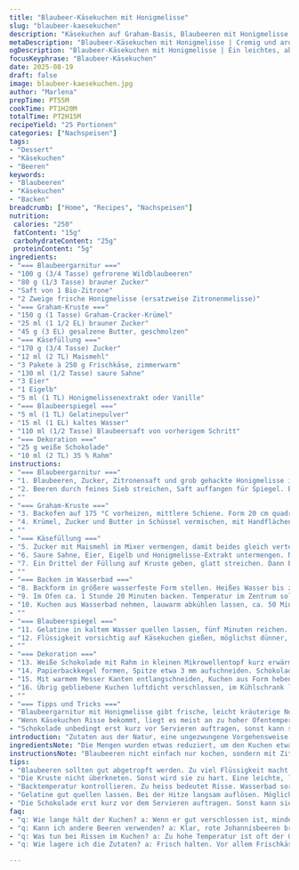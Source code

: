 ```yaml
---
title: "Blaubeer-Käsekuchen mit Honigmelisse"
slug: "blaubeer-kaesekuchen"
description: "Käsekuchen auf Graham-Basis, Blaubeeren mit Honigmelisse aromatisiert, weiße Schokoladendekoration. Blaubeeren werden zuerst eingekocht, Saft für Spiegel zurückbehalten, Käsefüllung mit Sauerrahm und einer Mehlsorte für bessere Textur. Wasserbad sorgt für gleichmäßiges Garen, Spiegel mit Gelatine fixiert Aroma und Optik. Feine Linien aus weißer Schokolade setzen Akzente. Alles mit weniger Zucker und Butter als üblich für leichteren, aber trotzdem cremigen Kuchen. Perfekt zum Vorbereiten, hält bis zu sieben Tage gekühlt."
metaDescription: "Blaubeer-Käsekuchen mit Honigmelisse | Cremig und aromatisch, ideal vorbereitet für gesellige Anlässe"
ogDescription: "Blaubeer-Käsekuchen mit Honigmelisse | Ein leichtes, aber cremiges Dessert voller Aromen, perfekt für jede Feier"
focusKeyphrase: "Blaubeer-Käsekuchen"
date: 2025-08-19
draft: false
image: blaubeer-kaesekuchen.jpg
author: "Marlena"
prepTime: PT55M
cookTime: PT1H20M
totalTime: PT2H15M
recipeYield: "25 Portionen"
categories: ["Nachspeisen"]
tags:
- "Dessert"
- "Käsekuchen"
- "Beeren"
keywords:
- "Blaubeeren"
- "Käsekuchen"
- "Backen"
breadcrumb: ["Home", "Recipes", "Nachspeisen"]
nutrition: 
 calories: "250"
 fatContent: "15g"
 carbohydrateContent: "25g"
 proteinContent: "5g"
ingredients:
- "=== Blaubeergarnitur ==="
- "100 g (3/4 Tasse) gefrorene Wildblaubeeren"
- "80 g (1/3 Tasse) brauner Zucker"
- "Saft von 1 Bio-Zitrone"
- "2 Zweige frische Honigmelisse (ersatzweise Zitronenmelisse)"
- "=== Graham-Kruste ==="
- "150 g (1 Tasse) Graham-Cracker-Krümel"
- "25 ml (1 1/2 EL) brauner Zucker"
- "45 g (3 EL) gesalzene Butter, geschmolzen"
- "=== Käsefüllung ==="
- "170 g (3/4 Tasse) Zucker"
- "12 ml (2 TL) Maismehl"
- "3 Pakete à 250 g Frischkäse, zimmerwarm"
- "130 ml (1/2 Tasse) saure Sahne"
- "3 Eier"
- "1 Eigelb"
- "5 ml (1 TL) Honigmelissenextrakt oder Vanille"
- "=== Blaubeerspiegel ==="
- "5 ml (1 TL) Gelatinepulver"
- "15 ml (1 EL) kaltes Wasser"
- "110 ml (1/2 Tasse) Blaubeersaft von vorherigem Schritt"
- "=== Dekoration ==="
- "25 g weiße Schokolade"
- "10 ml (2 TL) 35 % Rahm"
instructions:
- "=== Blaubeergarnitur ==="
- "1. Blaubeeren, Zucker, Zitronensaft und grob gehackte Honigmelisse in kleinen Topf. Auf mittlerer Hitze unter Rühren zum Blubbern bringen, nicht zu stark, damit Beeren nicht zerfallen. Fünf Minuten köcheln lassen. Gut aufpassen, oft umrühren, damit nichts anbrennt. Die Melisse entfaltet Aroma, süß-herb, passt besser als Vanille."
- "2. Beeren durch feines Sieb streichen, Saft auffangen für Spiegel. Beeren gründlich abtropfen lassen, leicht drücken, um Flüssigkeit rauszuholen. Beeren bleiben kompakt, so verleihen sie Textur im Kuchen."
- ""
- "=== Graham-Kruste ==="
- "3. Backofen auf 175 °C vorheizen, mittlere Schiene. Form 20 cm quadratisch buttern und mit Backpapier auskleiden, Seiten überlappen, so rausnehmbar später."
- "4. Krümel, Zucker und Butter in Schüssel vermischen, mit Handflächen in Form drücken, nicht zu fest, sonst Kruste hart. Zwölf Minuten backen, Kruste sollte goldbraun sein, leicht fest und bäckt noch nach. Auskühlen lassen, Backofentemperatur auf 160 °C reduzieren."
- ""
- "=== Käsefüllung ==="
- "5. Zucker mit Maismehl im Mixer vermengen, damit beides gleich verteilt ist. Frischkäse nach und nach dazugeben, rühren bis cremig, sauber vom Rand abkleben mit Spatel. Erst so bekommt man keine Klümpchen und glatte Masse."
- "6. Saure Sahne, Eier, Eigelb und Honigmelisse-Extrakt untermengen. Nicht zu lange mixen, sonst zu viel Luft rein, Kuchen fällt beim Backen zusammen. Eher zügig, aber vollständig verrühren."
- "7. Ein Drittel der Füllung auf Kruste geben, glatt streichen. Dann Beeren darauf verteilen, gleichmäßig. Restliche Käsemasse darauf glatt verstreichen, Beeren bleiben in der Mitte eingeschlossen."
- ""
- "=== Backen im Wasserbad ==="
- "8. Backform in größere wasserfeste Form stellen. Heißes Wasser bis zur Hälfte der Kastenform gießen, Wasserbad bewahrt Flüssigkeit, beugt Rissen im Kuchen vor. Keine Angst vor anfänglicher Feuchtigkeit, wird später gut."
- "9. Im Ofen ca. 1 Stunde 20 Minuten backen. Temperatur im Zentrum soll etwa 63-67 °C sein. Leicht wackeln darf der Kuchen, ist aber fest am Rand. Zu viel Hitze macht Oberfläche bröckelig, zu wenig roh in Mitte."
- "10. Kuchen aus Wasserbad nehmen, lauwarm abkühlen lassen, ca. 50 Minuten. Danach mindestens eine Stunde kalt stellen. So wird der Käsekuchen stabiler."
- ""
- "=== Blaubeerspiegel ==="
- "11. Gelatine in kaltem Wasser quellen lassen, fünf Minuten reichen. Saft langsam erhitzen, nicht kochen, Gelatine einrühren bis sie sich komplett auflöst, etwa eine Minute rühren. Direkten Feuerkontakt vermeiden; sonst verliert Spiegel Klarheit und Glanz."
- "12. Flüssigkeit vorsichtig auf Käsekuchen gießen, möglichst dünner, gleichmäßiger Film. Wieder kühlen, sechs bis acht Stunden oder über Nacht, damit sich Spiegel gut fixiert."
- ""
- "=== Dekoration ==="
- "13. Weiße Schokolade mit Rahm in kleinen Mikrowellentopf kurz erwärmen, Stückchen mit Sahne verschmelzen lassen. Je nach Mikrowelle in 15-Sekunden-Schritten, kein Überhitzen oder Anbrennen, sonst wird Schokolade zäh und klumpt."
- "14. Papierbackkegel formen, Spitze etwa 3 mm aufschneiden. Schokolade einfüllen, dünne Linien im Zickzack oder parallel auf den Spiegel tropfen. Macht Muster, Auge sagt hier sofort, dass da was Besonderes kommt."
- "15. Mit warmem Messer Kanten entlangschneiden, Kuchen aus Form heben. In etwa 4 cm große Würfel schneiden. Immer sauberes Messer mit warmem Wasser abwischen für klare Schnitte."
- "16. Übrig gebliebene Kuchen luftdicht verschlossen, im Kühlschrank lagern, hält sich gut bis zu einer Woche. Wegen Sauerrahm und frischen Zutaten unbedingt kühl lagern."
- ""
- "=== Tipps und Tricks ==="
- "Blaubeergarnitur mit Honigmelisse gibt frische, leicht kräuterige Note, passt super zu cremigem Käse. Statt Gelatine kann auch Agar-Agar genutzt werden, dann etwa 3 g, aber hier wird Spiegel etwas weniger klar. Backform gut buttern und Backpapier überlappen, sonst beim Lösen Risse."
- "Wenn Käsekuchen Risse bekommt, liegt es meist an zu hoher Ofentemperatur oder zu wenig Wasserbad. Ofen mit Kerntemperatur-Kontrolle umgehen, nicht an Uhrzeiten klammern. Frischkäse immer zimmerwarm, sonst Klumpen bei Mischung. Kruste nicht zu fest pressen, sonst zu dicht, sondern locker, damit sich Feuchtigkeit vom Belag aufnehmen kann."
- "Schokolade unbedingt erst kurz vor Servieren auftragen, sonst kann sie matschig werden. Für weitere Vielfalt Blaubeeren teilweise durch rote Johannisbeeren ersetzen, gibt leicht herb-frische Spannung."
introduction: "Zutaten aus der Natur, eine ungezwungene Vorgehensweise. Käsekuchen ist kein Hexenwerk; mit dem kleinen Kick einer Kräuternote und frischem Blaubeersaft wird der Klassiker spannend. Ich habe oft erlebt, dass der Kuchen zu trocken wird oder Risse bekommt – Wasserbad ist hier unerlässlich. Das langsame Anrühren, das Abmessen nach Gefühl, zeigt mir immer wieder, dass Geduld und Sensorik wichtiger sind als strikte Zeiten. Weißer Schokoladenspitz macht optisch den Unterschied. Einfach mal probieren, wie Honigmelisse statt Vanille mehr Charakter hineinrichtet. So entsteht ein Kuchen, der auch Tage später nichts von seinem Aroma verliert."
ingredientsNote: "Die Mengen wurden etwas reduziert, um den Kuchen etwas leichter zu machen – weniger Zucker, etwas weniger Butter. Honigmelisse gibt Aroma ohne gleich süß zu werden, ein sehr feinherber Touch. Für Mehlsorte in Füllung Maismehl statt Weizenmehl – sorgt für bessere Bindung und weniger Gluten, funktioniert super. Die Kruste mit gesalzener statt ungesalzener Butter ergibt besseres Mundgefühl und kontrastiert den süßen Belag. Statt Gelatine kann Agar-Agar benutzt werden, wer vegan will. Beim Zucker brauner Zucker wenig mehr Aroma als normaler. Am besten immer frische, zimmerwarme Zutaten, vor allem Frischkäse, um Klümpchen zu vermeiden. Wenn Blaubeeren nicht wild sind, ruhig etwas mehr Zitronensaft geben, damit es frisch bleibt."
instructionsNote: "Blaubeeren nicht einfach nur kochen, sondern mit Zitrone und Melisse leicht aromatisieren. Das Aufkochen macht die Aromen intensiver. Das Abseihen ist wichtig, damit der Spiegel schön klar wird, und die Blaubeeren trotzdem noch Struktur behalten. Die Kruste kommt zuerst in den Ofen, dann ein bisschen kühler backen – so fällt der Käsekuchen nicht zu schnell zusammen. Die Füllung nicht zu lange rühren, sonst zu viel Luft. Wasserbad hält die Ränder feucht, verhindert Risse. Kern mit Thermometer messen, hilfreich. Spiegel auf dem noch leicht warmen Kuchen gießen, sonst nicht glatt. Schokolade als feine Linien macht optisch viel her, einfach mit Papierkegel. Messer immer warm abwischen. Ganze Vorbereitung gut planen, da einiges Ruhe braucht, besonders das Kühlen vor und nach Spiegel. Kuchen hält sich problemlos über eine Woche, wenn gut verschlossen."
tips:
- "Blaubeeren sollten gut abgetropft werden. Zu viel Flüssigkeit macht den Kuchen matschig. Immer auf die Konsistenz der Blaubeeren achten, sie sollen robust bleiben."
- "Die Kruste nicht überkneten. Sonst wird sie zu hart. Eine leichte, lockere Konsistenz sorgt für eine belle Textur im Kuchen. Mit warmer Hand drücken."
- "Backtemperatur kontrollieren. Zu heiss bedeutet Risse. Wasserbad sorgt für Gleichmäßigkeit. Auch mittleres Backen ist entscheidend – geduld ist hier gefragt."
- "Gelatine gut quellen lassen. Bei der Hitze langsam auflösen. Möglichst Entriss vermeiden; das sorgt für einen klaren Spiegel. Eine tolle Optik ist das Ziel."
- "Die Schokolade erst kurz vor dem Servieren auftragen. Sonst kann sie matschig werden. Feinlinien sorgen für die besondere Optik – einfach mit einem Papierkegel gestalten."
faq:
- "q: Wie lange hält der Kuchen? a: Wenn er gut verschlossen ist, mindestens eine Woche im Kühlschrank. Frische Zutaten brauchen Kühlung. Genial für Vorbereitungen."
- "q: Kann ich andere Beeren verwenden? a: Klar, rote Johannisbeeren bringen Frische. Geschmack kündigt sich an, die Säure passt prima. Experimentieren ist hilfreich."
- "q: Was tun bei Rissen im Kuchen? a: Zu hohe Temperatur ist oft der Grund. Sorgfältig beachten. Risse kommen oft von ungenügend Flüssigkeit im Wasserbad."
- "q: Wie lagere ich die Zutaten? a: Frisch halten. Vor allem Frischkäse. Am besten zimmerwarm verwenden; hilft gegen Klumpen. Effektiv für gelungene Füllung."

---
```

